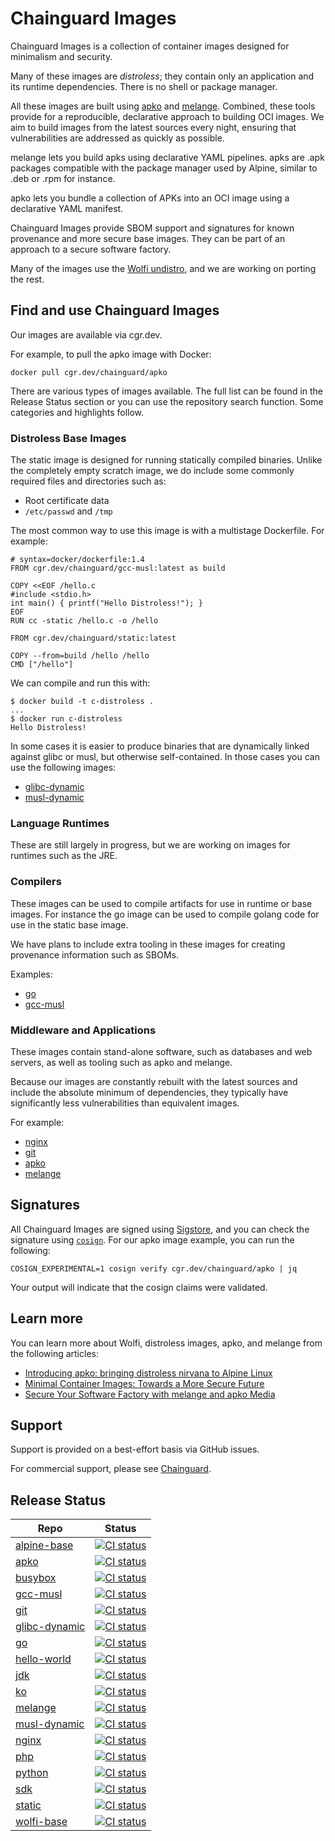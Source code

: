 # Chainguard Images

Chainguard Images is a collection of container images designed for minimalism and security.

Many of these images are _distroless_; they contain only an application and its runtime
dependencies. There is no shell or package manager.

All these images are built using [apko](https://github.com/chainguard-dev/apko) and
[melange](https://github.com/chainguard-dev/melange). Combined, these tools provide for a
reproducible, declarative approach to building OCI images. We aim to build images from the latest
sources every night, ensuring that vulnerabilities are addressed as quickly as possible.

melange lets you build apks using declarative YAML pipelines. apks are .apk packages compatible with
the package manager used by Alpine, similar to .deb or .rpm for instance.

apko lets you bundle a collection of APKs into an OCI image using a declarative YAML manifest.

Chainguard Images provide SBOM support and signatures for known provenance and more secure base
images. They can be part of an approach to a secure software factory.

Many of the images use the [Wolfi undistro](https://github.com/wolfi-dev/), and we are working on
porting the rest.

## Find and use Chainguard Images

Our images are available via cgr.dev.

For example, to pull the apko image with Docker:

```
docker pull cgr.dev/chainguard/apko 
```

There are various types of images available. The full list can be found in the Release Status section
or you can use the repository search function. Some categories and highlights follow.

### Distroless Base Images

The static image is designed for running statically compiled binaries. Unlike the completely empty
scratch image, we do include some commonly required files and directories such as:

 - Root certificate data
 - `/etc/passwd` and `/tmp`

The most common way to use this image is with a multistage Dockerfile. For example:

```
# syntax=docker/dockerfile:1.4
FROM cgr.dev/chainguard/gcc-musl:latest as build

COPY <<EOF /hello.c
#include <stdio.h>
int main() { printf("Hello Distroless!"); }
EOF
RUN cc -static /hello.c -o /hello

FROM cgr.dev/chainguard/static:latest

COPY --from=build /hello /hello
CMD ["/hello"]

```

We can compile and run this with:

```
$ docker build -t c-distroless .
...
$ docker run c-distroless
Hello Distroless!
```

In some cases it is easier to produce binaries that are dynamically linked against glibc or musl,
but otherwise self-contained. In those cases you can use the following images:

 - [glibc-dynamic](https://github.com/chainguard-images/glibc-dynamic)
 - [musl-dynamic](https://github.com/chainguard-images/musl-dynamic)

### Language Runtimes

These are still largely in progress, but we are working on images for runtimes such as the JRE.

### Compilers

These images can be used to compile artifacts for use in runtime or base images. For instance the go
image can be used to compile golang code for use in the static base image.

We have plans to include extra tooling in these images for creating provenance information such
as SBOMs.

Examples:

 - [go](https://github.com/chainguard-images/go)
 - [gcc-musl](https://github.com/chainguard-images/gcc-musl)

### Middleware and Applications

These images contain stand-alone software, such as databases and web servers, as well as tooling
such as apko and melange.

Because our images are constantly rebuilt with the latest sources and include the absolute minimum
of dependencies, they typically have significantly less vulnerabilities than equivalent images.

For example:
 - [nginx](https://github.com/chainguard-images/nginx) 
 - [git](https://github.com/chainguard-images/git)
 - [apko](https://github.com/chainguard-images/apko)
 - [melange](https://github.com/chainguard-images/melange)

## Signatures

All Chainguard Images are signed using [Sigstore](https://www.sigstore.dev/), and you can check
the signature using [`cosign`](https://docs.sigstore.dev/cosign/overview). For our apko image example,
you can run the following:

```
COSIGN_EXPERIMENTAL=1 cosign verify cgr.dev/chainguard/apko | jq 
```

Your output will indicate that the cosign claims were validated.

## Learn more 

You can learn more about Wolfi, distroless images, apko, and melange from the following
articles:

 - [Introducing apko: bringing distroless nirvana to Alpine Linux](https://blog.chainguard.dev/introducing-apko-bringing-distroless-nirvana-to-alpine-linux/)
 - [Minimal Container Images: Towards a More Secure Future](https://blog.chainguard.dev/minimal-container-images-towards-a-more-secure-future/)
 - [Secure Your Software Factory with melange and apko Media](https://blog.chainguard.dev/secure-your-software-factory-with-melange-and-apko/)

## Support

Support is provided on a best-effort basis via GitHub issues.

For commercial support, please see [Chainguard](https://www.chainguard.dev/chainguard-images).

## Release Status

| Repo  |  Status |
| ----- | ----- |
| [alpine-base](https://github.com/chainguard-images/alpine-base) | [![CI status](https://github.com/chainguard-images/alpine-base/actions/workflows/release.yaml/badge.svg)](https://github.com/chainguard-images/alpine-base/actions/workflows/release.yaml) |
| [apko](https://github.com/chainguard-images/apko) | [![CI status](https://github.com/chainguard-images/apko/actions/workflows/release.yaml/badge.svg)](https://github.com/chainguard-images/apko/actions/workflows/release.yaml) |
| [busybox](https://github.com/chainguard-images/busybox) | [![CI status](https://github.com/chainguard-images/busybox/actions/workflows/release.yaml/badge.svg)](https://github.com/chainguard-images/busybox/actions/workflows/release.yaml) |
| [gcc-musl](https://github.com/chainguard-images/gcc-musl) | [![CI status](https://github.com/chainguard-images/gcc-musl/actions/workflows/release.yaml/badge.svg)](https://github.com/chainguard-images/gcc-musl/actions/workflows/release.yaml) |
| [git](https://github.com/chainguard-images/git) | [![CI status](https://github.com/chainguard-images/git/actions/workflows/release.yaml/badge.svg)](https://github.com/chainguard-images/git/actions/workflows/release.yaml) |
| [glibc-dynamic](https://github.com/chainguard-images/glibc-dynamic) | [![CI status](https://github.com/chainguard-images/glibc-dynamic/actions/workflows/release.yaml/badge.svg)](https://github.com/chainguard-images/glibc-dynamic/actions/workflows/release.yaml) |
| [go](https://github.com/chainguard-images/go) | [![CI status](https://github.com/chainguard-images/go/actions/workflows/release.yaml/badge.svg)](https://github.com/chainguard-images/go/actions/workflows/release.yaml) |
| [hello-world](https://github.com/chainguard-images/hello-world) | [![CI status](https://github.com/chainguard-images/hello-world/actions/workflows/release.yaml/badge.svg)](https://github.com/chainguard-images/hello-world/actions/workflows/release.yaml) |
| [jdk](https://github.com/chainguard-images/jdk) | [![CI status](https://github.com/chainguard-images/jdk/actions/workflows/release.yaml/badge.svg)](https://github.com/chainguard-images/jdk/actions/workflows/release.yaml) |
| [ko](https://github.com/chainguard-images/ko) | [![CI status](https://github.com/chainguard-images/ko/actions/workflows/release.yaml/badge.svg)](https://github.com/chainguard-images/ko/actions/workflows/release.yaml) |
| [melange](https://github.com/chainguard-images/melange) | [![CI status](https://github.com/chainguard-images/melange/actions/workflows/release.yaml/badge.svg)](https://github.com/chainguard-images/melange/actions/workflows/release.yaml) |
| [musl-dynamic](https://github.com/chainguard-images/musl-dynamic) | [![CI status](https://github.com/chainguard-images/musl-dynamic/actions/workflows/release.yaml/badge.svg)](https://github.com/chainguard-images/musl-dynamic/actions/workflows/release.yaml) |
| [nginx](https://github.com/chainguard-images/nginx) | [![CI status](https://github.com/chainguard-images/nginx/actions/workflows/release.yaml/badge.svg)](https://github.com/chainguard-images/nginx/actions/workflows/release.yaml) |
| [php](https://github.com/chainguard-images/php) | [![CI status](https://github.com/chainguard-images/php/actions/workflows/release.yaml/badge.svg)](https://github.com/chainguard-images/php/actions/workflows/release.yaml) |
| [python](https://github.com/chainguard-images/python) | [![CI status](https://github.com/chainguard-images/python/actions/workflows/release.yaml/badge.svg)](https://github.com/chainguard-images/python/actions/workflows/release.yaml) |
| [sdk](https://github.com/chainguard-images/sdk) | [![CI status](https://github.com/chainguard-images/sdk/actions/workflows/release.yaml/badge.svg)](https://github.com/chainguard-images/sdk/actions/workflows/release.yaml) |
| [static](https://github.com/chainguard-images/static) | [![CI status](https://github.com/chainguard-images/static/actions/workflows/release.yaml/badge.svg)](https://github.com/chainguard-images/static/actions/workflows/release.yaml) |
| [wolfi-base](https://github.com/chainguard-images/wolfi-base) | [![CI status](https://github.com/chainguard-images/wolfi-base/actions/workflows/release.yaml/badge.svg)](https://github.com/chainguard-images/wolfi-base/actions/workflows/release.yaml) |
